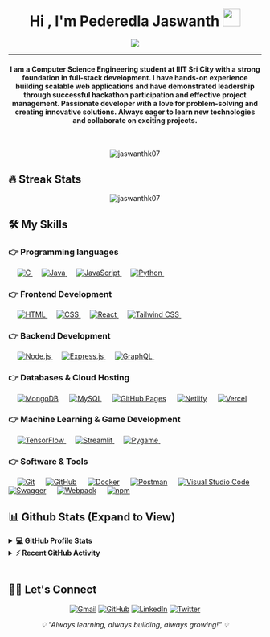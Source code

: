<h1 align="center">Hi , I'm Pederedla Jaswanth <img src="https://media.giphy.com/media/hvRJCLFzcasrR4ia7z/giphy.gif" width="35"></h1>
<p align="center">
 <a href="https://github.com/DenverCoder1/readme-typing-svg"><img src="https://readme-typing-svg.herokuapp.com?lines=Full-Stack+Web+Developer;Computer+Science+Student;Always+learning+new+things;&center=true&width=500&height=50&font=georgia&color=F7F7F7"></a>
</p>
<hr/>
<h4 align="center">I am a Computer Science Engineering student at IIIT Sri City with a strong foundation in full-stack development. I have hands-on experience building scalable web applications and have demonstrated leadership through successful hackathon participation and effective project management. Passionate developer with a love for problem-solving and creating innovative solutions. Always eager to learn new technologies and collaborate on exciting projects.</h4>
<br>
<p align="center"> <img src="https://komarev.com/ghpvc/?username=jaswanthk07&label=Jaswanth's%20Profile%20Views%20&color=dc143c&style=plastic" alt="jaswanthk07" /> </p>

## 🔥 Streak Stats

<p align="center"><img align="center" src="https://github-readme-streak-stats.herokuapp.com/?user=jaswanthk07&theme=algolia" alt="jaswanthk07" /></p>

## 🛠️ My Skills

### 👉 Programming languages

<p align="left"> 
  &emsp; 
  <a href="https://www.cprogramming.com/" target="_blank"> 
    <img alt="C" src="https://img.shields.io/badge/C%20-%232370ED.svg?logo=c&logoColor=white">
  </a> 
  &emsp;
  <a href="https://www.java.com" target="_blank"> 
    <img alt="Java" src="https://img.shields.io/badge/Java-%23007396.svg?logo=java&logoColor=white">
  </a>
  &emsp;
  <a href="https://developer.mozilla.org/en-US/docs/Web/JavaScript" target="_blank"> 
     <img alt="JavaScript" src="https://img.shields.io/badge/JavaScript%20-%23F7DF1E.svg?logo=javascript&logoColor=black">
   </a>
  &emsp;
   <a href="https://www.python.org" target="_blank">
    <img alt="Python" src="https://img.shields.io/badge/Python%20-%2314354C.svg?logo=python&logoColor=white">
  </a>
&emsp; 
</p>

### 👉 Frontend Development

<p align="left"> 
  &emsp; 
  <a href="https://www.w3.org/html/" target="_blank"> 
   <img alt="HTML" src="https://img.shields.io/badge/HTML5%20-%23E34F26.svg?logo=html5&logoColor=white">
  </a>   
  &emsp;
  <a href="https://www.w3schools.com/css/" target="_blank">
    <img alt="CSS" src="https://img.shields.io/badge/CSS%20-%231572B6.svg?logo=css3&logoColor=white">
  </a> 
  &emsp;
  <a href="https://reactjs.org/" target="_blank"> 
   <img alt="React" src="https://img.shields.io/badge/React%20-%2320232a.svg?logo=react&logoColor=%2361DAFB">
  </a>
  &emsp;
  <a href="https://tailwindcss.com/" target="_blank"> 
    <img alt="Tailwind CSS" src="https://img.shields.io/badge/Tailwind%20CSS-%2338B2AC.svg?logo=tailwind-css&logoColor=white">
  </a>
&emsp; 
</p>

### 👉 Backend Development

<p align="left">
  &emsp;
  <a href="https://nodejs.org" target="_blank"> 
    <img alt="Node.js" src="https://img.shields.io/badge/Node.js%20-%2343853D.svg?logo=node.js&logoColor=white">
  </a>
  &emsp;
  <a href="https://expressjs.com" target="_blank">
    <img alt="Express.js" src="https://img.shields.io/badge/Express.js%20-%23404d59.svg?logo=express&logoColor=white">
  </a>
  &emsp;
  <a href="https://graphql.org" target="_blank">
    <img alt="GraphQL" src="https://img.shields.io/badge/GraphQL-E10098?logo=graphql&logoColor=white">
  </a>
&emsp; 
</p>

### 👉 Databases & Cloud Hosting

<p align="left">
  &emsp;
    <a href="https://www.mongodb.com/"><img alt="MongoDB" src="https://img.shields.io/badge/MongoDB-%234ea94b.svg?logo=mongodb&logoColor=white"></a>
  &emsp;
    <a href="https://www.mysql.com/"><img alt="MySQL" src="https://img.shields.io/badge/MySQL-00000F?style=flat&logo=mysql&logoColor=white"></a>
  &emsp;
    <a href="https://www.github.com"><img alt="GitHub Pages" src="https://img.shields.io/badge/GitHub%20Pages-%23327FC7.svg?style=flat&logo=github&logoColor=white"></a>
  &emsp;
    <a href="https://netlify.com/"><img alt="Netlify" src="https://img.shields.io/badge/Netlify-%23000000.svg?logo=netlify&logoColor=#00C7B7"></a>
  &emsp;
    <a href="https://vercel.com/"><img alt="Vercel" src="https://img.shields.io/badge/Vercel-%23000000.svg?logo=vercel&logoColor=white"></a>
 &emsp; 
</p>

### 👉 Machine Learning & Game Development

<p align="left">
  &emsp;
  <a href="https://www.tensorflow.org" target="_blank"> 
    <img alt="TensorFlow" src="https://img.shields.io/badge/TensorFlow-%23FF6F00.svg?logo=TensorFlow&logoColor=white">
  </a>
  &emsp;
  <a href="https://streamlit.io/" target="_blank"> 
    <img alt="Streamlit" src="https://img.shields.io/badge/Streamlit-%23FF4B4B.svg?logo=streamlit&logoColor=white">
  </a>
  &emsp;
  <a href="https://www.pygame.org/" target="_blank"> 
    <img alt="Pygame" src="https://img.shields.io/badge/Pygame-%23000000.svg?logo=python&logoColor=white">
  </a>
&emsp; 
</p>

### 👉 Software & Tools

<p>
  &emsp;
    <a href="#"><img alt="Git" src="https://img.shields.io/badge/Git%20-%23F05033.svg?logo=git&logoColor=white"></a>
  &emsp;
    <a href="#"><img alt="GitHub" src="https://img.shields.io/badge/GitHub-%23121011.svg?logo=github&logoColor=white"></a>
  &emsp;
    <a href="#"><img alt="Docker" src="https://img.shields.io/badge/Docker-%230db7ed.svg?logo=docker&logoColor=white"></a>
  &emsp;
    <a href="#"><img alt="Postman" src="https://img.shields.io/badge/Postman-FF6C37?style=flat&logo=postman&logoColor=white"></a>
  &emsp;
    <a href="#"><img alt="Visual Studio Code" src="https://img.shields.io/badge/Visual%20Studio%20Code-0078d7.svg?logo=visual-studio-code&logoColor=white"></a>
  &emsp;
    <a href="#"><img alt="Swagger" src="https://img.shields.io/badge/Swagger-%23Clojure.svg?logo=swagger&logoColor=white"></a>
  &emsp;
    <a href="#"><img alt="Webpack" src="https://img.shields.io/badge/Webpack-%238DD6F9.svg?logo=webpack&logoColor=black"></a>
  &emsp;
    <a href="#"><img alt="npm" src="https://img.shields.io/badge/npm-%23000000.svg?logo=npm&logoColor=white"></a>
 &emsp; 
</p>

## 📊 Github Stats (Expand to View)

<details> 
  <summary><b>💻 GitHub Profile Stats</b></summary>
  <br/>
  <p align="center">
    <a href="https://github.com/jaswanthk07"><img align="center" src="https://github-readme-stats.vercel.app/api?username=jaswanthk07&show_icons=true&locale=en&theme=algolia" alt="jaswanthk07" height="192px"/></a>
	</p>
	<p  align="center">
	  <img src="https://github-readme-stats.vercel.app/api/top-langs?username=jaswanthk07&show_icons=true&locale=en&layout=compact&theme=algolia" alt="jaswanthk07" height="192px"/>
	</p>
  <br/>
  <b>Note:</b> Top languages is only a metric of the languages my public code consists of and doesn't reflect experience or skill level.
  </p>
</details>

<details>
  <summary><b>⚡ Recent GitHub Activity</b></summary>
  <br/>
	<a href="https://github.com/jaswanthk07"><img alt="Jaswanth's Activity Graph" src="https://github-readme-activity-graph.vercel.app/graph?username=jaswanthk07&custom_title=Jaswanth%20Pederedla's%20Contribution%20Graph&theme=react-dark" /></a>
  <br/>
</details>

<br/>

## 🙋‍♂️ Let's Connect

<p align="center">
  <a href="mailto:jaswanth.p22@iiits.in"><img src="https://img.icons8.com/bubbles/50/000000/gmail.png" alt="Gmail"/></a>
	<a href="https://github.com/jaswanthk07"><img src="https://img.icons8.com/bubbles/50/000000/github.png" alt="GitHub"/></a>
	<a href="https://www.linkedin.com/in/jaswanth-pederedla/"><img src="https://img.icons8.com/bubbles/50/000000/linkedin.png" alt="LinkedIn"/></a>
	<a href="https://x.com/Jaswanth3007k"><img src="https://img.icons8.com/bubbles/50/000000/x.png" alt="Twitter"/></a>
</p>

<p align="center">
  <i>💡 "Always learning, always building, always growing!" 💡</i>
</p>
